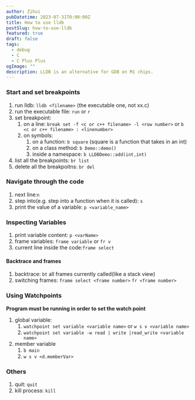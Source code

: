 ```yaml
---
author: Zihui
pubDatetime: 2023-07-31T0:00:00Z
title: How to use lldb
postSlug: how-to-use-lldb
featured: true
draft: false
tags:
  - debug
  - C
  - C Plus Plus
ogImage: ""
description: LLDB is an alternative for GDB on M1 chips.
---
```


### Start and set breakpoints

1. run lldb: `lldb <filename>` (the executable one, not xx.c)
2. run the executable file: `run` or `r`
3. set breakpoint:
   1. on a line:
      `break set -f <c or c++ filename> -l <row number>` or `b <c or c++ filename> : <linenumber> `
   2. on symbols:
      1. on a function: `b square` (square is a function that takes in an int)
      2. on a class method: `b Demo::demo()`
      3. inside a namespace: `b LLDBDemo::add(int,int)`
4. list all the breakpoints: `br list`
5. delete all the breakpoitns: `br del`

### Navigate through the code

1. next line:`n`
2. step into(e.g. step into a function when it is called): `s`
3. print the value of a variable: `p <variable_name>`

### Inspecting Variables

1. print variable content: `p <varName>`
2. frame variables: `frame variable` or `fr v`
3. current line inside the code:`frame select`

#### Backtrace and frames

1. backtrace: `bt` all frames currently called(like a stack view)
2. switching frames: `frame select <frame number>` `fr <frame number>`

### Using Watchpoints

**Program must be running in order to set the watch point**

1. global variable:
   1. `watchpoint set variable <variable name>` or `w s v <variable name>`
   2. `watchpoint set variable -w read | write |read_write <variable name>`
2. member variable
   1. `b main`
   2. `w s v <d.memberVar>`

### Others

1. quit: `quit`
2. kill process: `kill`
